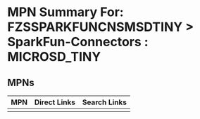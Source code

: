 



# MPN Summary For: FZSSPARKFUNCNSMSDTINY > SparkFun-Connectors : MICROSD_TINY

## MPNs
  

|MPN|Direct Links|Search Links|
| :--- | :--- | :--- |
||||
